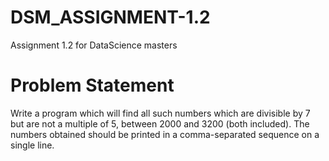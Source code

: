 # DSM_ASSIGNMENT-1.2
Assignment 1.2 for DataScience masters

# Problem Statement
Write a program which will find all such numbers which are divisible by 7 but are not a
multiple of 5, between 2000 and 3200 (both included). The numbers obtained should be
printed in a comma-separated sequence on a single line.
